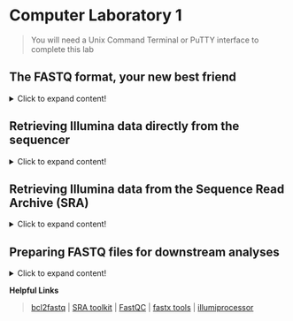 # Computer Laboratory 1
>You will need a Unix Command Terminal or PuTTY interface to complete this lab
## The FASTQ format, your new best friend

<details>
  <summary>Click to expand content!</summary>

>NGS files can be rather large and most phylogenetics and populations genetics software packages import Illumina data as FASTQ files. The individual sequences in a FASTQ file are called 'reads'. There can be millions of reads in a single FASTQ file. 

Each DNA sequence in a FASTQ file looks like this: 
```
@M01811:34:000000000-ACGFH:1:1101:10492:1210 1:N:0:15
ACTTGTATTAAGACTAATGTTCATTATTACCCCAACTTCTTTTGAAGCTGGCAAAATTTCAAAAATTATAACACACTCAGAAACTATTTTAATTGCAAAGATGGTTCTGAGAGGCTGCCTTAAATGCAGAGATCTAGCTATCTTTCTTTCTCCCCTCTCTAGGGATTCTTCAGAAGGAGTCAGCAGAACAATGCCTCATATTCCTGCCCAAGGCAGAGAAACTGTTTAATTGACAGAACCAACAGAAATCGCTGCCAACACTGCCGTCTGCAGAAGTGTCTTGCCCTAGGAATGTCTCGAGATGG
+
CCCCCGGGFGGFGGGGGGGCFGGGGGGGGGGGGGGGGGGGGGGDGFGGGGGGGGGGGFGGCFGFGE<EAFGGGGGDFFGFG<FGGFFFGGGGGFFGGGGGGGGFAFFCFGGGGDCGGGGCDFFGGGFC,FFGAF9FFGGGGGGGGGGGGGFGG?FFGGGGGGGGGGGGFGGFFEGF@>EFGGGGGGFGGGGGDG?;DDEFGGGGFGG,@FGFFGG>FGGFGGFG?DGGGFGGFGGGGGGGGFFFFFCFFFDFFFFFFFFFFFFFFFFFFD6@;CFFF=CEEFEFF303,()1;;EECF4)62=A3
```  
The first line provides information from the sequencer (flow cell), the second the inferred DNA sequence, the third a standard +, and the fourth the Phred quality score (Q score). 

Phred Quality Score | Probability of Incorrect Base Call  | Base Call Accuracy
------------ | -------------  | -------------
10 | 1 in 10 | 90%
20 | 1 in 100  | 99%
30 | 1 in 1,000  | 99.9%
40 | 1 in 10,000  | 99.99%
50 | 1 in 100,000  | 99.999%
  
  

</details>

## Retrieving Illumina data directly from the sequencer

<details>
  <summary>Click to expand content!</summary>

>If you are getting sequence data back from the NHM NextSeq or MiSeq, you will need to use...
  
</details>

## Retrieving Illumina data from the Sequence Read Archive (SRA)

<details>
  <summary>Click to expand content!</summary>

>If you want to obtain previously published data, you will want to use the SRA toolkit from NCBI. 

 1. Download and install the SRA Toolkit from NCBI/Github:
>For Ubuntu (e.g. Franklin@NHM). For other operating systems, visit: [SRA toolkit](https://github.com/ncbi/sra-tools/wiki)    
```
wget http://ftp-trace.ncbi.nlm.nih.gov/sra/sdk/current/sratoolkit.current-ubuntu64.tar.gz  
```
```
tar -xf sratoolkit.current-ubuntu64.tar.gz
```
```
rm sratoolkit.current-ubuntu64.tar.gz
```  
```
cd sratoolkit.current-ubuntu64
```
```
cd bin
```
```
./vdb-config --interactive
```
This will open the SRA configuration. Use the Configuration Guide [here](https://github.com/ncbi/sra-tools/wiki/03.-Quick-Toolkit-Configuration). Then test with the following command:
```
./fastq-dump --stdout -X 2 SRR390728
```
You should see this output:
```
Read 2 spots for SRR390728
Written 2 spots for SRR390728
@SRR390728.1 1 length=72
CATTCTTCACGTAGTTCTCGAGCCTTGGTTTTCAGCGATGGAGAATGACTTTGACAAGCTGAGAGAAGNTNC
+SRR390728.1 1 length=72
;;;;;;;;;;;;;;;;;;;;;;;;;;;9;;665142;;;;;;;;;;;;;;;;;;;;;;;;;;;;;96&&&&(
@SRR390728.2 2 length=72
AAGTAGGTCTCGTCTGTGTTTTCTACGAGCTTGTGTTCCAGCTGACCCACTCCCTGGGTGGGGGGACTGGGT
+SRR390728.2 2 length=72
;;;;;;;;;;;;;;;;;4;;;;3;393.1+4&&5&&;;;;;;;;;;;;;;;;;;;;;<9;<;;;;;464262
```  
  
  2. Download some data using the SRA toolkit. As an example we will use Illumina MiSeq data from an individual of *Cylindrophis* *ruffus* used in Streicher & Wiens [2016](https://www.sciencedirect.com/science/article/abs/pii/S1055790316300495?via%3Dihub):

```
./fasterq-dump SRR3284185
```
  
You shoud see the following output: 
  
```
spots read:     115,128
reads read:     230,256
reads written:  230,256
```
>Read 1 (SRR3284185_1.fastq) and Read 2 (SRR3284185_2.fastq) data are now in your working directory.

</details>


## Preparing FASTQ files for downstream analyses

<details>
  <summary>Click to expand content!</summary>

>There are several things we want to do to a FASTQ file before we analyse it including removing bad quality bases and the adapter contamination we discussed in lecture.     

 1. We want to figure out what kind of Q-scores we are dealing with. Older Illumina machines used a system called phred-64 scoring whereas newer Illumina (and other sequencing platforms) use phred-33 scoring. Let's start by downloading and installing FastQC: 
  
```
wget https://www.bioinformatics.babraham.ac.uk/projects/fastqc/fastqc_v0.11.9.zip
```
```
unzip fastqc_v0.11.9.zip
```  
```  
rm fastqc_v0.11.9.zip
``` 
```
cd FastQC 
```  
```
chmod 755 fastqc
``` 

 2. Let's use the MiSeq files from *Cylindrophis* *ruffus* we downloaded from the SRA as example data. First, let's navigate to the SRA toolkit ```bin``` directory. Then determine the $PATH:
  
```
pwd  
```  
Your directory structure will differ from mine based on your user name. On Franklin, mine is: 
```
/home/jefs/NGS_course/sratoolkit.2.11.0-ubuntu64/bin  
```
```  
mv SRR3284185_1.fastq /home/jefs/NGS_course/FastQC
```
```  
mv SRR3284185_2.fastq /home/jefs/NGS_course/FastQC
```    
Now that both of the FASTQ files have been moved. Let's navigate to the FastQC directory. Once in the FastQC directory, run the following command:
```
./fastqc SRR3284185_1.fastq SRR3284185_2.fastq  
```  
This will produce several output files. If not working locally, you can use WinSCP to access the HTML output. There are also copies in the [Example Files](https://github.com/nhm-herpetology/museum-NGS-training/tree/main/Unit_01/Computer_Lab/Example_Files) directory. The FastQC summaries let us see that quality decreases (as expected) near the end of the sequences: around 185 bp in Read 1 and 135 bp in Read 2. They also reveal that adapter contamination is present in >10% of the sequences near the end of the sequence. 

3. Let's copy the FASTQ files to a new directory for cleaning and processing:
```
cp SRR3284185_1.fastq /home/jefs/NGS_course/Data/raw-fastq
```  
```
cp SRR3284185_2.fastq /home/jefs/NGS_course/Data/raw-fastq
```  
  
Now navigate to the 'Data/raw-fastq' directory. Let's prepare the files for cleaning by renaming them and compressing them: 
```
mv SRR3284185_1.fastq SRR3284185_S1_L001_R1_001.fastq
```  
```
mv SRR3284185_2.fastq SRR3284185_S1_L001_R2_001.fastq
``` 
```
gzip SRR3284185_S1_L001_R1_001.fastq
```  
```
gzip SRR3284185_S1_L001_R2_001.fastq
``` 
  
We want to remove low quality bases and adapter contamination and we can do both of those things using [Illumiprocessor](https://github.com/faircloth-lab/illumiprocessor) 
  
4. To use Illumiprocessor we need to install phyluce which requires miniconda for installation. On Franklin or Crop Diversity Cluster we just need to type:

```
install-conda
```  

4. Install phyluce (instructions here for Linux version, other versions available [here](https://github.com/faircloth-lab/phyluce/releases): 

```
wget https://raw.githubusercontent.com/faircloth-lab/phyluce/v1.7.1/distrib/phyluce-1.7.1-py36-Linux-conda.yml
``` 
```  
conda env create -n phyluce-1.7.1 --file phyluce-1.7.1-py36-Linux-conda.yml
```   
>Dependencies and Illumiprocessor are now installed
  
5. Activate phyluce
 ```  
  conda activate phyluce-1.7.1
 ``` 
6. To use Illumiprocessor, a congiguration file is needed. The configuration file looks like this:

```
[adapters]
i7:AGATCGGAAGAGCACACGTCTGAACTCCAGTCAC*ATCTCGTATGCCGTCTTCTGCTTG
i5:AGATCGGAAGAGCGTCGTGTAGGGAAAGAGTGTAGATCTCGGTGGTCGCCGTATCATT

[tag sequences]  
INDEX-16:CCGTCCCG

  
[tag map]
SRR3284185_S1:INDEX-16

  
[names]
SRR3284185_S1:Cylindrophis_ruffus_FMNH_258674
  
```
The different sections of the configuration file are (1) the adapter section which identifies the universal adapter sequences (in our case these are i5 and i7 Illumina TruSeq adapters), (2) the tag sequences are the unique barcodes for each sample, (3) the tag map is used to name output files, and (4) the name of the sample that we want to be used in downstream analyses. 

7. To make the configuration text file let's use the command line: 
 
 ```  
  cat > illumiprocessor.conf
 ```   
 Now paste the configuration text (from Step 6) into your terminal and then press CTRL + SHIFT + D. 
 
8. We are now ready to run Illumiprocessor to trim low quality bases + remove adapter contamiantion: 
 ```   
illumiprocessor \
    --input raw-fastq/ \
    --output clean-fastq \
    --config illumiprocessor.conf \
    --cores 1  
 ```    

9. Now let's navigate to the cleaned read directory and examine the stats:
  
```  
cd clean-fastq
```  
```  
cd Cylindrophis_ruffus_FMNH_258674
```
```  
cd stats
```
When we look at the summary statistics file using the ```cat``` command, we should see something like the following output: 
  
```
TrimmomaticPE: Started with arguments:
 -phred33 /home/jefs/NGS_course/Data/clean-fastq/Cylindrophis_ruffus_FMNH_258674/raw-reads/Cylindrophis_ruffus_FMNH_258674-READ1.fastq.gz /home/jefs/NGS_course/Data/clean-fastq/Cylindrophis_ruffus_FMNH_258674/raw-reads/Cylindrophis_ruffus_FMNH_258674-READ2.fastq.gz /home/jefs/NGS_course/Data/clean-fastq/Cylindrophis_ruffus_FMNH_258674/split-adapter-quality-trimmed/Cylindrophis_ruffus_FMNH_258674-READ1.fastq.gz /home/jefs/NGS_course/Data/clean-fastq/Cylindrophis_ruffus_FMNH_258674/split-adapter-quality-trimmed/Cylindrophis_ruffus_FMNH_258674-READ1-single.fastq.gz /home/jefs/NGS_course/Data/clean-fastq/Cylindrophis_ruffus_FMNH_258674/split-adapter-quality-trimmed/Cylindrophis_ruffus_FMNH_258674-READ2.fastq.gz /home/jefs/NGS_course/Data/clean-fastq/Cylindrophis_ruffus_FMNH_258674/split-adapter-quality-trimmed/Cylindrophis_ruffus_FMNH_258674-READ2-single.fastq.gz ILLUMINACLIP:/home/jefs/NGS_course/Data/clean-fastq/Cylindrophis_ruffus_FMNH_258674/adapters.fasta:2:30:10 LEADING:5 TRAILING:15 SLIDINGWINDOW:4:15 MINLEN:40
Using Long Clipping Sequence: 'AGATCGGAAGAGCGTCGTGTAGGGAAAGAGTGTAGATCTCGGTGGTCGCCGTATCATT'
Using Long Clipping Sequence: 'AGATCGGAAGAGCACACGTCTGAACTCCAGTCACCCGTCCCGATCTCGTATGCCGTCTTCTGCTTG'
ILLUMINACLIP: Using 0 prefix pairs, 2 forward/reverse sequences, 0 forward only sequences, 0 reverse only sequences
Input Read Pairs: 115128 Both Surviving: 106854 (92.81%) Forward Only Surviving: 7653 (6.65%) Reverse Only Surviving: 334 (0.29%) Dropped: 287 (0.25%)
TrimmomaticPE: Completed successfully
```  

We can see that Illumiprocessor dropped about 8% of the read pairs. Let's now have a look at the cleaned output files:
```  
cd ..  
```
```
cd split-adapter-quality-trimmed  
```
There will be three sets of fastq.gz files present: 
```  
Cylindrophis_ruffus_FMNH_258674-READ1.fastq.gz
Cylindrophis_ruffus_FMNH_258674-READ2.fastq.gz
Cylindrophis_ruffus_FMNH_258674-READ-singleton.fastq.gz
```  

In addition to retaining paired-end reads, Illumiprocessor also keeps 'singleton' reads that can be used to maximize coverage for *de novo* assembly. 

10. Let's use FASTQC to see how the cleaned FASTQ.GZ files compare to the raw FASTQ files.   

```
cp Cylindrophis_ruffus_FMNH_258674-READ1.fastq.gz /home/jefs/NGS_course/FastQC
```  
```
cp Cylindrophis_ruffus_FMNH_258674-READ2.fastq.gz /home/jefs/NGS_course/FastQC
```    
Now navigate to your FASTQC directory. 
```
./fastqc Cylindrophis_ruffus_FMNH_258674-READ1.fastq.gz Cylindrophis_ruffus_FMNH_258674-READ2.fastq.gz  
```
This will produce output files as we saw in Step 2. There are also copies in the [Example Files](https://github.com/nhm-herpetology/museum-NGS-training/tree/main/Unit_01/Computer_Lab/Example_Files) directory. You can see from the resulting HTML output that the cleaning has improved the quality and adapter content of the read sets. Much better!  

>The cleaned FASTQ.GZ files are now ready for use in a variety of downstream applications. We will learn how to use them for *de novo* assembly and read mapping in [Unit 2](https://github.com/nhm-herpetology/museum-NGS-training/tree/main/Unit_02/Computer_Lab).  
  
</details>

**Helpful Links** 
>[bcl2fastq](https://emea.support.illumina.com/sequencing/sequencing_software/bcl2fastq-conversion-software.html) | [SRA toolkit](https://github.com/ncbi/sra-tools/wiki) | 
[FastQC](https://www.bioinformatics.babraham.ac.uk/projects/fastqc/) | [fastx tools](http://hannonlab.cshl.edu/fastx_toolkit/) | [illumiprocessor](https://illumiprocessor.readthedocs.io/en/latest/)
